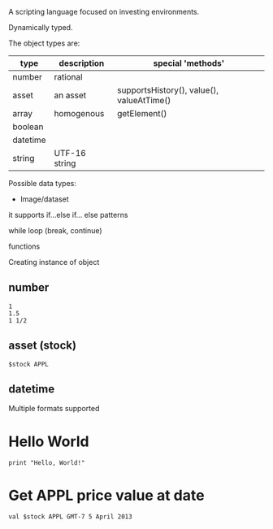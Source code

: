 A scripting language focused on investing environments.

Dynamically typed.

The object types are:

| type    | description | special 'methods' |
|---------|-------------|-------------------|
| number  | rational    |                   |
| asset   | an asset    | supportsHistory(), value(), valueAtTime() |
| array   | homogenous  | getElement()      |
| boolean |             |                   |
| datetime|                                 |
| string  | UTF-16 string | |

Possible data types:

* Image/dataset

it supports if...else if... else patterns

while loop (break, continue)

functions

Creating instance of object

## number
    1
    1.5
    1 1/2

## asset (stock)
    $stock APPL

## datetime
Multiple formats supported

# Hello World

    print "Hello, World!"

# Get APPL price value at date

    val $stock APPL GMT-7 5 April 2013
